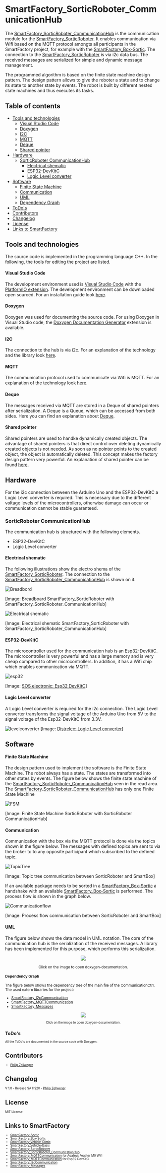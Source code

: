 # SmartFactory_SorticRoboter_CommunicationHub

The [SmartFactory_SorticRoboter_CommunicationHub](https://github.com/philipzellweger/SmartFactory_SorticRoboter_CommunicationHub) is the communication module for the [SmartFactory_SorticRoboter](https://github.com/philipzellweger/SmartFactory_SorticRoboter). It enables communication via Wifi based on the MQTT protocol amongts all participants in the SmartFactory project, for example with the [SmartFactory_Box-Sortic](https://github.com/LMazzole/SmartFactory_Box-Sortic). The connection to the [SmartFactory_SorticRoboter](https://github.com/philipzellweger/SmartFactory_SorticRoboter) is via i2c data bus. The received messages are serialized for simple and dynamic message management.

The programmed algorithm is based on the finite state machine design pattern. 
The design pattern allows to give the roboter a state and to change its state to another state by events.
The robot is built by different nested state machines and thus executes its tasks.


## Table of contents

- [Tools and technologies](#tools-and-technologies)
   - [Visual Studio Code](#visual-studio-code)
   - [Doxygen](#doxygen)
   - [I2C](#i2c)
   - [MQTT](#mqtt)
   - [Deque](#Deque)
   - [Shared pointer](#shared-pointer)
- [Hardware](#hardware)
   - [SorticRoboter CommunicationHub](#sorticroboter-communicationhub)
     - [Electrical shematic](#electrical-shematic)
     - [ESP32-DevKitC](#esp32-devkitc)
     - [Logic Level converter](#logic-level-converter)
- [Software](#software)
   - [Finite State Machine](#finite-state-machine)
   - [Communication](#communication)
   - [UML](#uml)
   - [Dependency Graph](#dependency-graph)
- [ToDo's](#todo's)
- [Contributors](#contributors)
- [Changelog](#changelog)
- [License](#license)
- [Links to SmartFactory](#links-to-smartfactory)

## Tools and technologies

The source code is implemented in the programming language C++. In the following, the tools for editing the project are listed.

#### Visual Studio Code
The development environment used is [Visual Studio Code](https://code.visualstudio.com/) with the [PlatformIO extension](https://docs.platformio.org/en/latest/ide/vscode.html). The development environment can be downloaded open sourced. For an installation guide look [here](https://github.com/philipzellweger/SmartFactory_SorticRoboter_CommunicationHub/blob/master/docs/Installation_Guide_SmartFactory.pdf).  

#### Doxygen
Doxygen was used for documenting the source code. For using Doxygen in Visual Studio code, the [Doxygen Documentation Generator](https://marketplace.visualstudio.com/items?itemName=cschlosser.doxdocgen) extension is available.

#### I2C

The connection to the hub is via i2c. For an explanation of the technology and the library look [here](https://github.com/philipzellweger/SmartFactory_I2cCommunication).

#### MQTT

The communication protocol used to communicate via Wifi is MQTT. For an explanation of the technology look [here](https://github.com/philipzellweger/SmartFactory_MQTTCommunication).

#### Deque

The messages received via MQTT are stored in a Deque of shared pointers after serialization. A Deque is a Queue, which can be accessed from both sides. Here you can find an explanation about [Deque](https://de.cppreference.com/w/cpp/container/deque).

#### Shared pointer

Shared pointers are used to handke dynamically created objects. The advantage of shared pointers is that direct control over deleting dynamically created objects is not needed. As soon as no pointer points to the created object, the object is automatically deleted. This concept makes the factory design pattern very powerful. An explanation of shared pointer can be found [here](https://de.cppreference.com/w/cpp/memory/shared_ptr).

## Hardware 

For the i2c connection between the Arduino Uno and the ESP32-DevKitC a Logic Level converter is required. This is necessary due to the different voltage levels of the microcontrollers, otherwise damage can occur or communication cannot be stable guaranteed. 

### SorticRoboter CommunicationHub

The communication hub is structured with the following elements.
- ESP32-DevKitC
- Logic Level converter

#### Electrical shematic

The following illustrations show the electro shema of the [SmartFactory_SorticRoboter](https://github.com/philipzellweger/SmartFactory_SorticRoboter). The connection to the [SmartFactory_SorticRoboter_CommunicationHub](https://github.com/philipzellweger/SmartFactory_SorticRoboter_CommunicationHub) is shown on it.

![Breadbord](https://github.com/philipzellweger/SmartFactory_SorticRoboter_CommunicationHub/blob/master/docs/SorticRoboter_with_CommunicationHub_Fritzing/SorticRoboter_with_CommunicationHub_BreadBoard.jpg)

[Image: Breadboard SmartFactory_SorticRoboter with SmartFactory_SorticRoboter_CommunicationHub]

![Electrical shematic](https://github.com/philipzellweger/SmartFactory_SorticRoboter_CommunicationHub/blob/master/docs/SorticRoboter_with_CommunicationHub_Fritzing/SorticRoboter_with_CommunicationHub_electrical_shematic.jpg)

[Image: Electrical shematic SmartFactory_SorticRoboter with SmartFactory_SorticRoboter_CommunicationHub]

#### ESP32-DevKitC

The microcontroller used for the communication hub is an [Esp32-DevKitC](https://www.espressif.com/en/products/hardware/esp32-devkitc/overview). The microcontroller is very powerful and has a large memory and is very cheap compared to other microcontrollers. In addition, it has a Wifi chip which enables communication via MQTT.

![esp32](https://cdn.sos.sk/productdata/90/d5/9dcaac3b/esp32-devkitc.jpg)

[Image: [SOS electronic: Esp32 DevKitC](https://www.soselectronic.de/products/espressif/esp32-devkitc-ver-d-305403)]

#### Logic Level converter

A Logic Level converter is required for the i2c connection. The Logic Level converter transforms the signal voltage of the Arduino Uno from 5V to the signal voltage of the Esp32-DevKitC from 3.3V.

![levelconverter](https://www.distrelec.ch/Web/WebShopImages/landscape_large/1-/01/Adafruit-757-30091221-01.jpg)
[Image: [Distrelec: Logic Level converter](https://www.distrelec.ch/en/bss138-bi-directional-logic-level-converter-adafruit-757-logic-level-converter/p/30091221)]

## Software

#### Finite State Machine

The design pattern used to implement the software is the Finite State Machine. The robot always has a state. The states are transformed into other states by events. The figure below shows the finite state machine of the [SmartFactory_SorticRoboter_CommunicationHub](https://github.com/philipzellweger/SmartFactory_SorticRoboter_CommunicationHub) seen in the read area. The [SmartFactory_SorticRoboter_CommunicationHub](https://github.com/philipzellweger/SmartFactory_SorticRoboter_CommunicationHub) has only one Finite State Machine

![FSM](https://github.com/philipzellweger/SmartFactory_SorticRoboter_CommunicationHub/blob/master/docs/FSM_MASTER.jpg)

[Image: Finite State Machine SorticRoboter with SorticRoboter CommunicationHub]

#### Communication

Communication with the box via the MQTT protocol is done via the topics shown in the figure below. The messages with defined topics are sent to via the broker to to any opposite participant which subscribed to the defined topic.

![TopicTree](https://github.com/philipzellweger/SmartFactory_SorticRoboter_CommunicationHub/blob/master/docs/Topics.jpg)

[Image: Topic tree communication between SorticRoboter and SmartBox]

If an available package needs to be sorted in a [SmartFactory_Box-Sortic](https://github.com/LMazzole/SmartFactory_Box-Sortic) a handshake with an available [SmartFactory_Box-Sortic](https://github.com/LMazzole/SmartFactory_Box-Sortic) is performed. The process flow is shown in the graph below.

![Communicationflow](https://github.com/philipzellweger/SmartFactory_SorticRoboter_CommunicationHub/blob/master/docs/SorticToSmartBox.jpg)

[Image: Process flow communication between SorticRoboter and SmartBox]

#### UML

The figure below shows the data model in UML notation. The core of the communication hub is the serialization of the received messages. A library has been implemented for this purpose, which performs this serialization.

<p align="center">
    <a href=https://philipzellweger.github.io/SmartFactory_SorticRoboter_CommunicationHub/class_communication_ctrl.html>
        <img src="https://github.com/philipzellweger/SmartFactory_SorticRoboter_CommunicationHub/blob/master/docs/html/class_communication_ctrl__coll__graph.png" style="border:none;"/>
    </a>
    <p align="center"><small>Click on the image to open doxygen-documentation.</p>
</p>

#### Dependency Graph

The figure below shows the dependency tree of the main file of the CommunicationCtrl.
The used extern libraries for the project:
* [SmartFactory_I2cCommunication](https://github.com/philipzellweger/SmartFactory_I2cCommunication)
* [SmartFactory_MQTTCommunication](https://github.com/philipzellweger/SmartFactory_MQTTCommunication)
* [SmartFactory_Messages](https://github.com/philipzellweger/SmartFactory_Messages)

<p align="center">
    <a href=https://philipzellweger.github.io/SmartFactory_SorticRoboter_CommunicationHub/main_8cpp.html>
        <img src="https://github.com/philipzellweger/SmartFactory_SorticRoboter_CommunicationHub/blob/master/docs/html/main_8cpp__incl.png" style="border:none;"/>
    </a>
    <p align="center"><small>Click on the image to open doxygen-documentation.</p>
</p>

## ToDo's

All the ToDo's are documented in the source code with Doxygen.

# Contributors
- [Philip Zellweger](https://github.com/philipzellweger)

# Changelog

V 1.0   -	Release SA HS20 -	[Philip Zellweger](https://github.com/philipzellweger)

# License

MIT License

# Links to SmartFactory
- [SmartFactory-Sortic](https://github.com/LMazzole/SmartFactory-Sortic)
- [SmartFactory_Box-Sortic](https://github.com/LMazzole/SmartFactory_Box-Sortic)
- [SmartFactory_Vehicle-Sortic](https://github.com/LMazzole/SmartFactory_Vehicle-Sortic)
- [SmartFactory_Vehicle-Basis](https://github.com/LMazzole/SmartFactory_Vehicle-Basis)
- [SmartFactory_SorticRoboter](https://github.com/philipzellweger/SmartFactory_SorticRoboter)
- [SmartFactory_SorticRoboter_CommunicationHub](https://github.com/philipzellweger/SmartFactory_SorticRoboter_CommunicationHub)
- [SmartFactory_MQTTCommunication](https://github.com/LMazzole/SmartFactory_MQTTCommunication) for Adafruit Feather M0 Wifi
- [SmartFactory_MQTTCommunication](https://github.com/philipzellweger/SmartFactory_MQTTCommunication) for Esp32 DevKitC
- [SmartFactory_I2cCommunication](https://github.com/philipzellweger/SmartFactory_I2cCommunication)
- [SmartFactory_Messages](https://github.com/philipzellweger/SmartFactory_Messages)
